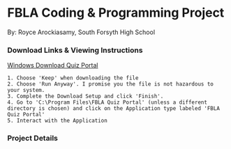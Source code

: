 # FBLA Coding & Programming Project
By: Royce Arockiasamy, South Forsyth High School
### Download Links & Viewing Instructions
[Windows Download Quiz Portal](https://srv-store2.gofile.io/download/2PRku7/FBLA_Quiz_Portal.msi)

```
1. Choose 'Keep' when downloading the file
2. Choose 'Run Anyway'. I promise you the file is not hazardous to your system.
3. Complete the Download Setup and click 'Finish'.
4. Go to 'C:\Program Files\FBLA Quiz Portal' (unless a different directory is chosen) and click on the Application type labeled 'FBLA Quiz Portal'
5. Interact with the Application
```

### Project Details

